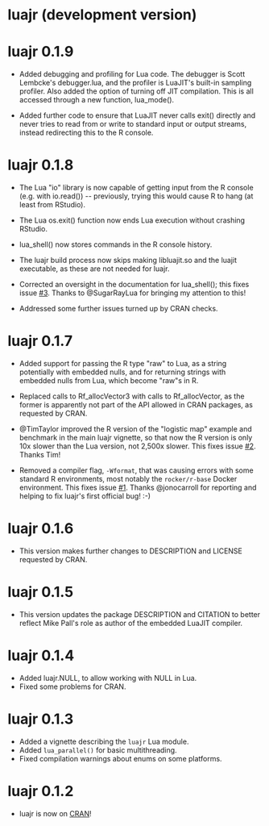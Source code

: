 # luajr (development version)

# luajr 0.1.9

-   Added debugging and profiling for Lua code. The debugger is Scott Lembcke's
    debugger.lua, and the profiler is LuaJIT's built-in sampling profiler. Also
    added the option of turning off JIT compilation. This is all accessed 
    through a new function, lua_mode().

-   Added further code to ensure that LuaJIT never calls exit() directly and
    never tries to read from or write to standard input or output streams, 
    instead redirecting this to the R console.

# luajr 0.1.8

-   The Lua "io" library is now capable of getting input from the R console
    (e.g. with io.read()) -- previously, trying this would cause R to hang
    (at least from RStudio).
    
-   The Lua os.exit() function now ends Lua execution without crashing RStudio.

-   lua_shell() now stores commands in the R console history.

-   The luajr build process now skips making libluajit.so and the luajit 
    executable, as these are not needed for luajr.
    
-   Corrected an oversight in the documentation for lua_shell(); this fixes
    issue [#3](https://github.com/nicholasdavies/luajr/issues/3). Thanks to
    @SugarRayLua for bringing my attention to this!

-   Addressed some further issues turned up by CRAN checks.

# luajr 0.1.7

-   Added support for passing the R type "raw" to Lua, as a string potentially
    with embedded nulls, and for returning strings with embedded nulls from 
    Lua, which become "raw"s in R.
    
-   Replaced calls to Rf_allocVector3 with calls to Rf_allocVector, as the 
    former is apparently not part of the API allowed in CRAN packages, as 
    requested by CRAN.

-   @TimTaylor improved the R version of the "logistic map" example and 
    benchmark in the main luajr vignette, so that now the R version is only 
    10x slower than the Lua version, not 2,500x slower. This fixes issue 
    [#2](https://github.com/nicholasdavies/luajr/issues/2). Thanks Tim!

-   Removed a compiler flag, `-Wformat`, that was causing errors with some 
    standard R environments, most notably the `rocker/r-base` Docker 
    environment. This fixes issue 
    [#1](https://github.com/nicholasdavies/luajr/issues/1). Thanks @jonocarroll 
    for reporting and helping to fix luajr's first official bug! :-)

# luajr 0.1.6

-   This version makes further changes to DESCRIPTION and LICENSE requested
    by CRAN.

# luajr 0.1.5

-   This version updates the package DESCRIPTION and CITATION to better reflect
    Mike Pall's role as author of the embedded LuaJIT compiler.

# luajr 0.1.4

-   Added luajr.NULL, to allow working with NULL in Lua.
-   Fixed some problems for CRAN.

# luajr 0.1.3

-   Added a vignette describing the `luajr` Lua module.
-   Added `lua_parallel()` for basic multithreading.
-   Fixed compilation warnings about enums on some platforms.

# luajr 0.1.2

-   luajr is now on [CRAN](https://CRAN.R-project.org/package=luajr)!
